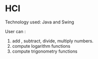 # HCI

Technology used: Java  and Swing 

User can :
1) add , subtract, divide, multiply numbers.
2) compute logarithm functions
3) compute trigonometry functions 
